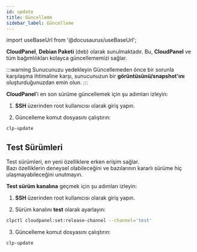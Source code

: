 ```yaml
---
id: update
title: Güncelleme
sidebar_label: Güncelleme
---
```


import useBaseUrl from '@docusaurus/useBaseUrl';

**CloudPanel**, **Debian Paketi** (deb) olarak sunulmaktadır. Bu, **CloudPanel** ve tüm bağımlılıkları kolayca güncellememizi sağlar.

:::warning Sunucunuzu yedekleyin
Güncellemeden önce bir sorunla karşılaşma ihtimaline karşı, sunucunuzun bir **görüntüsünü/snapshot'ını** oluşturduğunuzdan emin olun.
:::

**CloudPanel**'i en son sürüme güncellemek için şu adımları izleyin:

1. **SSH** üzerinden root kullanıcısı olarak giriş yapın.

2. Güncelleme komut dosyasını çalıştırın:

```bash
clp-update
```

## Test Sürümleri

Test sürümleri, en yeni özelliklere erken erişim sağlar. <br />
Bazı özelliklerin deneysel olabileceğini ve bazılarının kararlı sürüme hiç ulaşmayabileceğini unutmayın.

**Test sürüm kanalına** geçmek için şu adımları izleyin:

1. **SSH** üzerinden root kullanıcısı olarak giriş yapın.

2. Sürüm kanalını **test** olarak ayarlayın:

```bash
clpctl cloudpanel:set:release-channel --channel='test'
```

3. Güncelleme komut dosyasını çalıştırın:

```bash
clp-update
```
